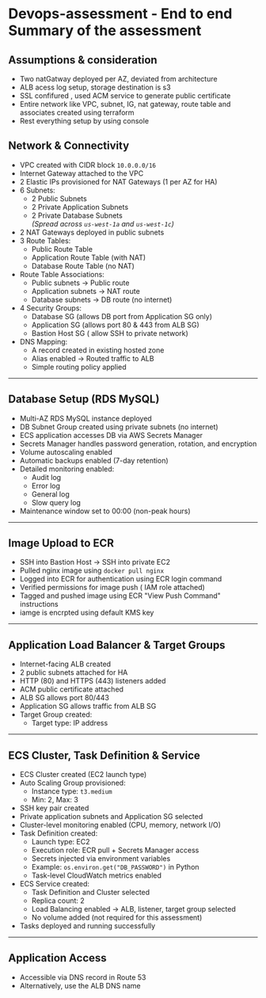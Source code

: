 # Devops-assessment - End to end Summary of the assessment  
## Assumptions & consideration 
-  Two natGatway deployed per AZ, deviated from architecture 
-  ALB acess log setup, storage destination is s3
-  SSL confifured , used ACM service to generate public certificate
-  Entire network like VPC, subnet, IG, nat gateway, route table and associates created using terraform
-  Rest everything setup by using console 

## Network & Connectivity

- VPC created with CIDR block `10.0.0.0/16`
- Internet Gateway attached to the VPC
- 2 Elastic IPs provisioned for NAT Gateways (1 per AZ for HA)
- 6 Subnets:
  - 2 Public Subnets
  - 2 Private Application Subnets
  - 2 Private Database Subnets  
  *(Spread across `us-west-1a` and `us-west-1c`)*
- 2 NAT Gateways deployed in public subnets
- 3 Route Tables:
  - Public Route Table
  - Application Route Table (with NAT)
  - Database Route Table (no NAT)
- Route Table Associations:
  - Public subnets → Public route
  - Application subnets → NAT route
  - Database subnets → DB route (no internet)
- 4 Security Groups:
  - Database SG (allows DB port from Application SG only)
  - Application SG (allows port 80 & 443 from ALB SG)
  - Bastion Host SG ( allow SSH to private network)
- DNS Mapping:
  - A record created in existing hosted zone
  - Alias enabled → Routed traffic to ALB
  - Simple routing policy applied

---

## Database Setup (RDS MySQL)

- Multi-AZ RDS MySQL instance deployed
- DB Subnet Group created using private subnets (no internet)
- ECS application accesses DB via AWS Secrets Manager
- Secrets Manager handles password generation, rotation, and encryption
- Volume autoscaling enabled
- Automatic backups enabled (7-day retention)
- Detailed monitoring enabled:
  - Audit log
  - Error log
  - General log
  - Slow query log
- Maintenance window set to 00:00 (non-peak hours)

---

## Image Upload to ECR

- SSH into Bastion Host → SSH into private EC2
- Pulled nginx image using `docker pull nginx`
- Logged into ECR for authentication using ECR login command 
- Verified permissions for image push ( IAM  role attached)
- Tagged and pushed image using ECR "View Push Command" instructions
- iamge is encrpted using default KMS key 

---

## Application Load Balancer & Target Groups

- Internet-facing ALB created
- 2 public subnets attached for HA
- HTTP (80) and HTTPS (443) listeners added
- ACM public certificate attached
- ALB SG allows port 80/443
- Application SG allows traffic from ALB SG
- Target Group created:
  - Target type: IP address

---

## ECS Cluster, Task Definition & Service

- ECS Cluster created (EC2 launch type)
- Auto Scaling Group provisioned:
  - Instance type: `t3.medium`
  - Min: 2, Max: 3
- SSH key pair created
- Private application subnets and Application SG selected
- Cluster-level monitoring enabled (CPU, memory, network I/O)
- Task Definition created:
  - Launch type: EC2
  - Execution role: ECR pull + Secrets Manager access
  - Secrets injected via environment variables
  - Example: `os.environ.get("DB_PASSWORD")` in Python
  - Task-level CloudWatch metrics enabled
- ECS Service created:
  - Task Definition and Cluster selected
  - Replica count: 2
  - Load Balancing enabled → ALB, listener, target group selected
  - No volume added (not required for this assessment)
- Tasks deployed and running successfully

---

## Application Access

- Accessible via DNS record in Route 53
- Alternatively, use the ALB DNS name



 
